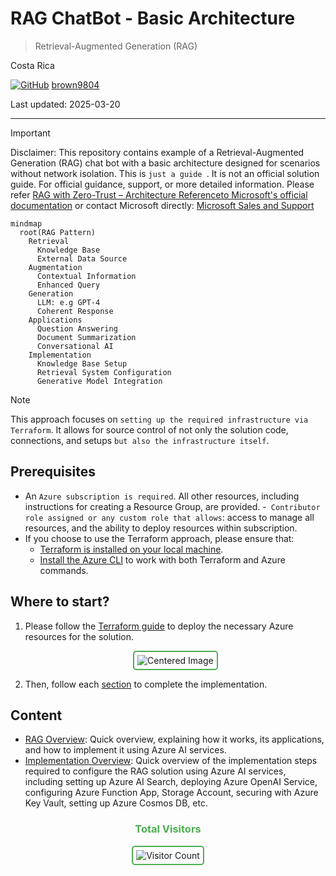 # RAG ChatBot - Basic Architecture 

> Retrieval-Augmented Generation (RAG)

Costa Rica

[![GitHub](https://img.shields.io/badge/--181717?logo=github&logoColor=ffffff)](https://github.com/)
[brown9804](https://github.com/brown9804)

Last updated: 2025-03-20

----------

> [!IMPORTANT]
> Disclaimer: This repository contains example of a Retrieval-Augmented Generation (RAG) chat bot with a basic architecture designed for scenarios without network isolation. This is `just a guide `. It is not an official solution guide. For official guidance, support, or more detailed information. Please refer [RAG with Zero-Trust – Architecture Referenceto Microsoft's official documentation](https://github.com/Azure/GPT-RAG) or contact Microsoft directly: [Microsoft Sales and Support](https://support.microsoft.com/contactus?ContactUsExperienceEntryPointAssetId=S.HP.SMC-HOME)

```mermaid
mindmap
  root(RAG Pattern)
    Retrieval
      Knowledge Base
      External Data Source
    Augmentation
      Contextual Information
      Enhanced Query
    Generation
      LLM: e.g GPT-4
      Coherent Response
    Applications
      Question Answering
      Document Summarization
      Conversational AI
    Implementation
      Knowledge Base Setup
      Retrieval System Configuration
      Generative Model Integration
```

> [!NOTE]
> This approach focuses on `setting up the required infrastructure via Terraform`. It allows for source control of not only the solution code, connections, and setups `but also the infrastructure itself`.

## Prerequisites

- An `Azure subscription is required`. All other resources, including instructions for creating a Resource Group, are provided.
-` Contributor role assigned or any custom role that allows`: access to manage all resources, and the ability to deploy resources within subscription.
- If you choose to use the Terraform approach, please ensure that:
  -  [Terraform is installed on your local machine](https://developer.hashicorp.com/terraform/tutorials/azure-get-started/install-cli#install-terraform).
  -  [Install the Azure CLI](https://learn.microsoft.com/en-us/cli/azure/install-azure-cli) to work with both Terraform and Azure commands.

## Where to start? 

1. Please follow the [Terraform guide](./terraform-infrastructure/README.md) to deploy the necessary Azure resources for the solution.

      <div align="center">
        <img src="https://github.com/user-attachments/assets/5444e87c-32af-44e8-aa86-22fe4082c4f4" alt="Centered Image" style="border: 2px solid #4CAF50; border-radius: 5px; padding: 5px;"/>
      </div>

2. Then, follow each [section](#content) to complete the implementation.

## Content 

- [RAG Overview](./instructions/0_RAG_Overview.md): Quick overview, explaining how it works, its applications, and how to implement it using Azure AI services.
- [Implementation Overview](./instructions/1_Implementation_Overview.md): Quick overview of the implementation steps required to configure the RAG solution using Azure AI services, including setting up Azure AI Search, deploying Azure OpenAI Service, configuring Azure Function App, Storage Account, securing with Azure Key Vault, setting up Azure Cosmos DB, etc.

<div align="center">
  <h3 style="color: #4CAF50;">Total Visitors</h3>
  <img src="https://profile-counter.glitch.me/brown9804/count.svg" alt="Visitor Count" style="border: 2px solid #4CAF50; border-radius: 5px; padding: 5px;"/>
</div>
